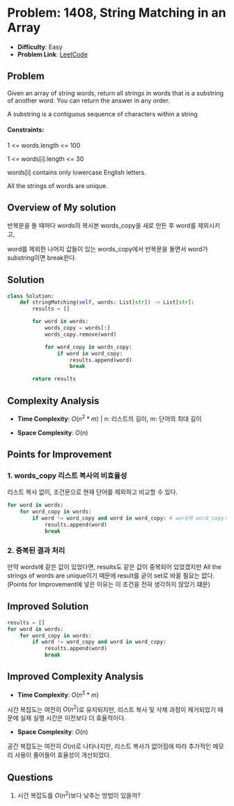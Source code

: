 # Problem: 1408, String Matching in an Array
- **Difficulty**: Easy
- **Problem Link**: [LeetCode](https://leetcode.com/problems/string-matching-in-an-array/)

## Problem
Given an array of string words, return all strings in words that is a substring of another word. You can return the answer in any order.

A substring is a contiguous sequence of characters within a string

#### Constraints:

1 <= words.length <= 100

1 <= words[i].length <= 30

words[i] contains only lowercase English letters.

All the strings of words are unique.

## Overview of My solution
반복문을 돌 때마다 words의 복사본 words_copy을 새로 만든 후 word를 제외시키고,

word를 제외한 나머지 값들이 있는 words_copy에서 반복문을 돌면서 word가 substring이면 break한다.

## Solution
```python
class Solution:
    def stringMatching(self, words: List[str]) -> List[str]:
        results = []

        for word in words:
            words_copy = words[:]
            words_copy.remove(word)

            for word_copy in words_copy:
                if word in word_copy:
                    results.append(word)
                    break

        return results
```
## Complexity Analysis

- **Time Complexity**: $O(n^2*m)$ | $n$: 리스트의 길이, m: 단어의 최대 길이

- **Space Complexity**: $O(n)$ 

## Points for Improvement

### 1. words_copy 리스트 복사의 비효율성
리스트 복사 없이, 조건문으로 현재 단어를 제외하고 비교할 수 있다.
```python
for word in words:
    for word_copy in words:
        if word != word_copy and word in word_copy: # word와 word_copy가 같으면 안되고 word가 substring이어야 함
            results.append(word)
            break
```

### 2. 중복된 결과 처리 
만약 words에 같은 값이 있었다면, results도 같은 값이 중복되어 있었겠지만 All the strings of words are unique이기 때문에 result를 굳이 set로 바꿀 필요는 없다.
(Points for Improvement에 넣은 이유는 이 조건을 전혀 생각하지 않았기 떄문)

## Improved Solution
```python
results = []
for word in words:
    for word_copy in words:
        if word != word_copy and word in word_copy:
            results.append(word)
            break
```

## Improved Complexity Analysis

- **Time Complexity**: $O(n^2*m)$

시간 복잡도는 여전히 $O(n^2)$로 유지되지만, 리스트 복사 및 삭제 과정이 제거되었기 때문에 실제 실행 시간은 이전보다 더 효율적이다.

- **Space Complexity**: $O(n)$

공간 복잡도는 여전히 $O(n)$로 나타나지만, 리스트 복사가 없어짐에 따라 추가적인 메모리 사용이 줄어들어 효율성이 개선되었다.

## Questions

1. 시간 복잡도를 $O(n^2)$보다 낮추는 방법이 있을까?
